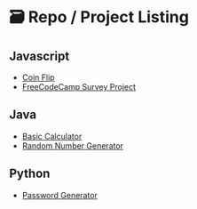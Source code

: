 # 🗃️ Repo / Project Listing

## Javascript
- [Coin Flip](https://github.com/kathylam204/coin-flip)
- [FreeCodeCamp Survey Project](https://github.com/kathylam204/surveyform)

## Java
- [Basic Calculator](https://github.com/kathylam204/calculator)
- [Random Number Generator](https://github.com/kathylam204/numbergenerator)

## Python
- [Password Generator](https://github.com/kathylam204/password-generator)

<!---
## C#
*(Projects coming soon)*

## SQL
*(Projects coming soon)*

## Typescript
*(Projects coming soon)*

## C++
*(Projects coming soon)*

## React
*(Projects coming soon)*

## Go
*(Projects coming soon)*
-->
